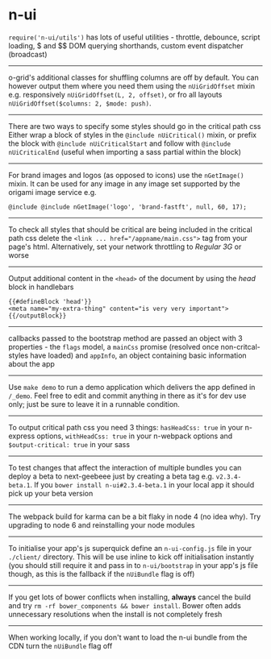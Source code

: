 # n-ui
`require('n-ui/utils')` has lots of useful utilities - throttle, debounce, script loading, $ and $$ DOM querying shorthands, custom event dispatcher (broadcast)
- - -
o-grid's additional classes for shuffling columns are off by default. You can however output them where you need them using the `nUiGridOffset` mixin
e.g. responsively `nUiGridOffset(L, 2, offset)`, or fro all layouts `nUiGridOffset($columns: 2, $mode: push)`.
- - -
There are two ways to specify some styles should go in the critical path css
Either wrap a block of styles in the `@include nUiCritical()` mixin,
or prefix the block with `@include nUiCriticalStart` and follow with `@include nUiCriticalEnd` (useful when importing a sass partial within the block)
- - -
For brand images and logos (as opposed to icons) use the `nGetImage()` mixin. It can be used for any image in any image set supported by the origami image service e.g.
```
@include @include nGetImage('logo', 'brand-fastft', null, 60, 17);
```
- - -
To check all styles that should be critical are being included in the critical path css delete the `<link ... href="/appname/main.css">` tag from your page's html. Alternatively, set your network throttling to _Regular 3G_ or worse
- - -
Output additional content in the `<head>` of the document by using the _head_ block in handlebars
```
{{#defineBlock 'head'}}
<meta name="my-extra-thing" content="is very very important">
{{/outputBlock}}
```
- - -
callbacks passed to the bootstrap method are passed an object with 3 properties - the `flags` model, a `mainCss` promise (resolved once non-critcal-styles have loaded) and `appInfo`, an object containing basic information about the app
- - -
Use `make demo` to run a demo application which delivers the app defined in `/_demo`. Feel free to edit and commit anything in there as it's for dev use only; just be sure to leave it in a runnable condition.
- - -
To output critical path css you need 3 things: `hasHeadCss: true` in your n-express options, `withHeadCss: true` in your n-webpack options and `$output-critical: true` in your sass
- - -
To test changes that affect the interaction of multiple bundles you can deploy a beta to next-geebeee just by creating a beta tag e.g. `v2.3.4-beta.1`. If you `bower install n-ui#2.3.4-beta.1` in your local app it should pick up your beta version
- - -
The webpack build for karma can be a bit flaky in node 4 (no idea why). Try upgrading to node 6 and reinstalling your node modules
- - -
To initialise your app's js superquick define an `n-ui-config.js` file in your `./client/` directory. This will be use inline to kick off initialisation instantly (you should still require it and pass in to `n-ui/bootstrap` in your app's js file though, as this is the fallback if the `nUiBundle` flag is off)
- - -
If you get lots of bower conflicts when installing, **always** cancel the build and try `rm -rf bower_components && bower install`. Bower often adds unnecessary resolutions when the install is not completely fresh
- - -
When working locally, if you don't want to load the n-ui bundle from the CDN turn the `nUiBundle` flag off

